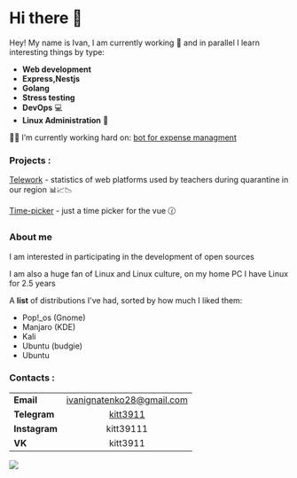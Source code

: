 # Hi there 👋
Hey! My name is Ivan, I am currently working 🏢 and in parallel I learn interesting things by type:

- **Web development**
- **Express,Nestjs**
- **Golang**
- **Stress testing** 
- **DevOps** 💻
- **Linux Administration** 🐧

🔭🔨 I’m currently working hard on: [bot for expense managment](https://github.com/kitt3911/expense-managment-bot)

### Projects :

[Telework](https://github.com/kitt3911/telework) - statistics of web platforms used by teachers during quarantine in our region 📊📈📉

[Time-picker](https://github.com/Kitt-studio/vue-time-picker) - just a time picker for the vue 🕜

### About me

I am interested in participating in the development of open sources

I am also a huge fan of Linux and Linux culture,
on my home PC I have Linux for 2.5 years

A **list** of distributions I've had, sorted by how much I liked them:
- Pop!_os (Gnome)
- Manjaro (KDE)
- Kali
- Ubuntu (budgie)
- Ubuntu



### Contacts : 

| | |
| ------------- |:------------------:|
| **Email**   | ivanignatenko28@gmail.com |
| **Telegram**     | [kitt3911](https://t.me/kitt3911)    |
|  **Instagram**    | kitt39111 | 
| **VK**  | kitt3911        | 


![](https://komarev.com/ghpvc/?username=kitt3911)

<!--
**kitt3911/kitt3911** is a ✨ _special_ ✨ repository because its `README.md` (this file) appears on your GitHub profile.


- 🔭 I’m currently working on: **Telegram bots**
- 🌱 I’m currently learning: 
- 👯 I’m looking to collaborate on ...
- 🤔 I’m looking for help with ...
- 💬 Ask me about ...
- 📫 How to reach me: ...
- 😄 Pronouns: ...
- ⚡ Fun fact: ...
-->
